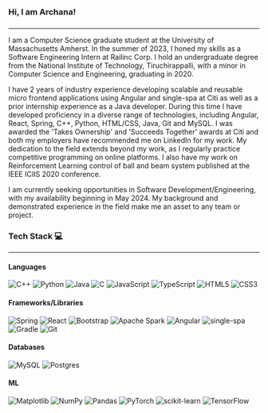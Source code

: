 ### Hi, I am Archana! 

<!--
**Greenleaf20/Greenleaf20** is a ✨ _special_ ✨ repository because its `README.md` (this file) appears on your GitHub profile.

Here are some ideas to get you started:

- 🔭 I’m currently working on ...
- 🌱 I’m currently learning ...
- 👯 I’m looking to collaborate on ...
- 🤔 I’m looking for help with ...
- 💬 Ask me about ...
- 📫 How to reach me: ...
- 😄 Pronouns: ...
- ⚡ Fun fact: ...
-->

###
---

I am a Computer Science graduate student at the University of Massachusetts Amherst. In the summer of 2023, I honed my skills as a Software Engineering Intern at Railinc Corp. I hold an undergraduate degree from the National Institute of Technology, Tiruchirappalli, with a minor in Computer Science and Engineering, graduating in 2020.

I have 2 years of industry experience developing scalable and reusable micro frontend applications using Angular and single-spa at Citi as well as a prior internship experience as a Java developer. During this time I have developed proficiency in a diverse range of technologies, including Angular, React, Spring, C++, Python, HTML/CSS, Java, Git and MySQL. I was awarded the 'Takes Ownership' and 'Succeeds Together' awards at Citi and both my employers have recommended me on LinkedIn for my work. My dedication to the field extends beyond my work, as I regularly practice competitive programming on online platforms. I also have my work on Reinforcement Learning control of ball and beam system published at the IEEE ICIIS 2020 conference. 

I am currently seeking opportunities in Software Development/Engineering, with my availability beginning in May 2024. My background and demonstrated experience in the field make me an asset to any team or project.

### Tech Stack  💻
---
#### Languages
![C++](https://img.shields.io/badge/c++-%2300599C.svg?style=for-the-badge&logo=c%2B%2B&logoColor=white)
![Python](https://img.shields.io/badge/python-3670A0?style=for-the-badge&logo=python&logoColor=ffdd54)
![Java](https://img.shields.io/badge/java-%23ED8B00.svg?style=for-the-badge&logo=openjdk&logoColor=white)
![C](https://img.shields.io/badge/c-%2300599C.svg?style=for-the-badge&logo=c&logoColor=white)
![JavaScript](https://img.shields.io/badge/javascript-%23323330.svg?style=for-the-badge&logo=javascript&logoColor=%23F7DF1E)
![TypeScript](https://img.shields.io/badge/typescript-%23007ACC.svg?style=for-the-badge&logo=typescript&logoColor=white)
![HTML5](https://img.shields.io/badge/html5-%23E34F26.svg?style=for-the-badge&logo=html5&logoColor=white)
![CSS3](https://img.shields.io/badge/css3-%231572B6.svg?style=for-the-badge&logo=css3&logoColor=white)

#### Frameworks/Libraries
![Spring](https://img.shields.io/badge/spring-%236DB33F.svg?style=for-the-badge&logo=spring&logoColor=white)
![React](https://img.shields.io/badge/react-%2320232a.svg?style=for-the-badge&logo=react&logoColor=%2361DAFB)
![Bootstrap](https://img.shields.io/badge/bootstrap-%238511FA.svg?style=for-the-badge&logo=bootstrap&logoColor=white)
![Apache Spark](https://img.shields.io/badge/Apache%20Spark-FDEE21?style=flat-square&logo=apachespark&logoColor=black)
![Angular](https://img.shields.io/badge/Angular-DD0031?style=for-the-badge&logo=angular&logoColor=white)
![single-spa](https://img.shields.io/badge/single--spa-pink?logoColor=pink)
![Gradle](https://img.shields.io/badge/gradle-02303A?style=for-the-badge&logo=gradle&logoColor=white)
![Git](https://img.shields.io/badge/GIT-E44C30?style=for-the-badge&logo=git&logoColor=white)

#### Databases
![MySQL](https://img.shields.io/badge/mysql-%2300f.svg?style=for-the-badge&logo=mysql&logoColor=white)
![Postgres](https://img.shields.io/badge/postgres-%23316192.svg?style=for-the-badge&logo=postgresql&logoColor=white)

#### ML
![Matplotlib](https://img.shields.io/badge/Matplotlib-%23ffffff.svg?style=for-the-badge&logo=Matplotlib&logoColor=black)
![NumPy](https://img.shields.io/badge/numpy-%23013243.svg?style=for-the-badge&logo=numpy&logoColor=white)
![Pandas](https://img.shields.io/badge/pandas-%23150458.svg?style=for-the-badge&logo=pandas&logoColor=white)
![PyTorch](https://img.shields.io/badge/PyTorch-%23EE4C2C.svg?style=for-the-badge&logo=PyTorch&logoColor=white)
![scikit-learn](https://img.shields.io/badge/scikit--learn-%23F7931E.svg?style=for-the-badge&logo=scikit-learn&logoColor=white)
![TensorFlow](https://img.shields.io/badge/TensorFlow-%23FF6F00.svg?style=for-the-badge&logo=TensorFlow&logoColor=white)
